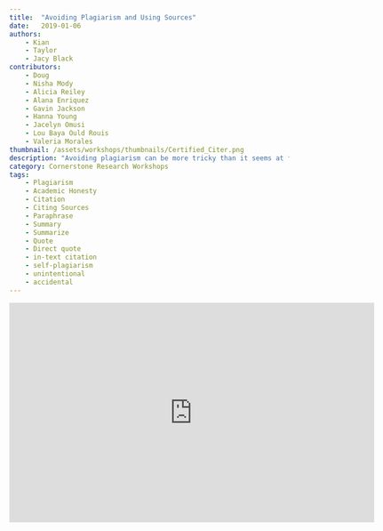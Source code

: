 ```yaml
---
title:  "Avoiding Plagiarism and Using Sources"
date:   2019-01-06
authors:
    - Kian
    - Taylor
    - Jacy Black
contributors:
    - Doug
    - Nisha Mody
    - Alicia Reiley
    - Alana Enriquez
    - Gavin Jackson
    - Hanna Young
    - Jacelyn Omusi
    - Lou Baya Ould Rouis
    - Valeria Morales
thumbnail: /assets/workshops/thumbnails/Certified_Citer.png
description: "Avoiding plagiarism can be more tricky than it seems at first glance. Complete this activity to learn strategies for avoiding plagiarism."
category: Cornerstone Research Workshops
tags:
    - Plagiarism
    - Academic Honesty
    - Citation
    - Citing Sources
    - Paraphrase
    - Summary
    - Summarize
    - Quote
    - Direct quote
    - in-text citation
    - self-plagiarism
    - unintentional
    - accidental
---
```

<iframe src="https://ccle.ucla.edu/mod/hvp/embed.php?id=2370337" width="657" height="395" frameborder="0" allowfullscreen="allowfullscreen"></iframe><script src="https://ccle.ucla.edu/mod/hvp/library/js/h5p-resizer.js" charset="UTF-8"></script>
